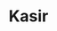 ---
layout: home

title: "Kasir"
titleTemplate: "Developer Friendly Laravel Midtrans Package"

hero:
  name: Kasir
  text: Developer Friendly Laravel Midtrans Package
  tagline: Integrate Laravel and Indonesian payment gateway the easy way.
  image:
    src: /logo.svg
    alt: Kasir
  actions:
  - theme: brand
    text: Introduction
    link: /installation
  - theme: alt
    text: Why Kasir?
    link: /installation
  - theme: alt
    text: View on GitHub
    link: https://github.com/kasirphp/kasir

features:
    
---